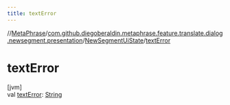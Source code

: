 ```yaml
---
title: textError
---
```

//[MetaPhrase](../../../index.html)/[com.github.diegoberaldin.metaphrase.feature.translate.dialog.newsegment.presentation](../index.html)/[NewSegmentUiState](index.html)/[textError](text-error.html)



# textError



[jvm]\
val [textError](text-error.html): [String](https://kotlinlang.org/api/latest/jvm/stdlib/kotlin/-string/index.html)




